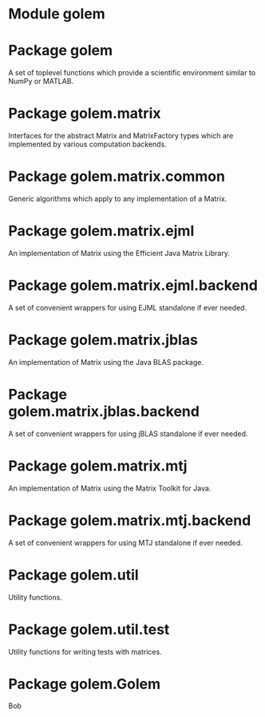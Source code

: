 # Module golem
# Package golem
A set of toplevel functions which provide a scientific environment similar to NumPy or MATLAB.
# Package golem.matrix
Interfaces for the abstract Matrix and MatrixFactory types which are implemented by various computation backends.
# Package golem.matrix.common
Generic algorithms which apply to any implementation of a Matrix.
# Package golem.matrix.ejml
An implementation of Matrix using the Efficient Java Matrix Library.
# Package golem.matrix.ejml.backend
A set of convenient wrappers for using EJML standalone if ever needed.
# Package golem.matrix.jblas
An implementation of Matrix using the Java BLAS package.
# Package golem.matrix.jblas.backend
A set of convenient wrappers for using jBLAS standalone if ever needed.
# Package golem.matrix.mtj
An implementation of Matrix using the Matrix Toolkit for Java.
# Package golem.matrix.mtj.backend
A set of convenient wrappers for using MTJ standalone if ever needed.
# Package golem.util
Utility functions.
# Package golem.util.test
Utility functions for writing tests with matrices.
# Package golem.Golem
Bob

